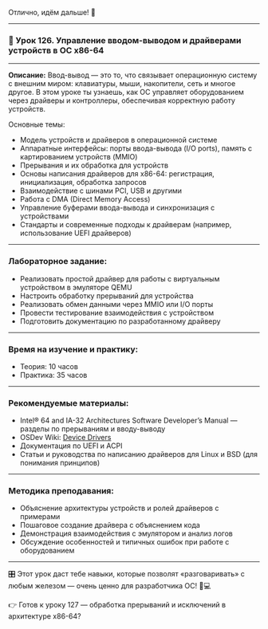 Отлично, идём дальше! 🚀

---

### 🔹 Урок 126. Управление вводом-выводом и драйверами устройств в ОС x86-64

---

**Описание:**
Ввод-вывод — это то, что связывает операционную систему с внешним миром: клавиатуры, мыши, накопители, сеть и многое другое. В этом уроке ты узнаешь, как ОС управляет оборудованием через драйверы и контроллеры, обеспечивая корректную работу устройств.

Основные темы:

* Модель устройств и драйверов в операционной системе
* Аппаратные интерфейсы: порты ввода-вывода (I/O ports), память с картированием устройств (MMIO)
* Прерывания и их обработка для устройств
* Основы написания драйверов для x86-64: регистрация, инициализация, обработка запросов
* Взаимодействие с шинами PCI, USB и другими
* Работа с DMA (Direct Memory Access)
* Управление буферами ввода-вывода и синхронизация с устройствами
* Стандарты и современные подходы к драйверам (например, использование UEFI драйверов)

---

### Лабораторное задание:

* Реализовать простой драйвер для работы с виртуальным устройством в эмуляторе QEMU
* Настроить обработку прерываний для устройства
* Реализовать обмен данными через MMIO или I/O порты
* Провести тестирование взаимодействия с устройством
* Подготовить документацию по разработанному драйверу

---

### Время на изучение и практику:

* Теория: 10 часов
* Практика: 35 часов

---

### Рекомендуемые материалы:

* Intel® 64 and IA-32 Architectures Software Developer’s Manual — разделы по прерываниям и вводу-выводу
* OSDev Wiki: [Device Drivers](https://wiki.osdev.org/Device_Drivers)
* Документация по UEFI и ACPI
* Статьи и руководства по написанию драйверов для Linux и BSD (для понимания принципов)

---

### Методика преподавания:

* Объяснение архитектуры устройств и ролей драйверов с примерами
* Пошаговое создание драйвера с объяснением кода
* Демонстрация взаимодействия с эмулятором и анализ логов
* Обсуждение особенностей и типичных ошибок при работе с оборудованием

---

🎛️ Этот урок даст тебе навыки, которые позволят «разговаривать» с любым железом — очень ценно для разработчика ОС! 🔧💻

👉 Готов к уроку 127 — обработка прерываний и исключений в архитектуре x86-64?
